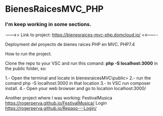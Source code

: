 # BienesRaicesMVC_PHP
### I'm keep working in some sections.

--->> Link to project: https://bienesraices-mvc-php.domcloud.io/     <<----

Deployment del proyecto de bienes raices PHP en MVC.
PHP7.4

How to run the project.

Clone the repo to your VSC and run this comand: **php -S localhost:3000** in the public folder, so:

1.- Open the terminal and locate in bienesraicesMVC\public> 
2.- run the comand php -S localhost:3000 in that location
3.- In VSC run composer install.
4.- Open your web browser and go to location localhost:3000/

Another project where I was working:
FestivalMusica
https://rogerperva.github.io/FestivalMusica/
Login
https://rogerperva.github.io/Repaso---Login/
